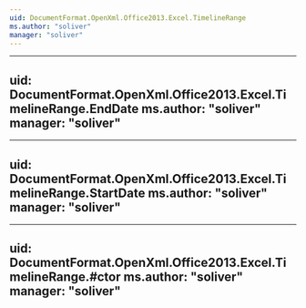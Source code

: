 ```yaml
---
uid: DocumentFormat.OpenXml.Office2013.Excel.TimelineRange
ms.author: "soliver"
manager: "soliver"
---
```


---
uid: DocumentFormat.OpenXml.Office2013.Excel.TimelineRange.EndDate
ms.author: "soliver"
manager: "soliver"
---

---
uid: DocumentFormat.OpenXml.Office2013.Excel.TimelineRange.StartDate
ms.author: "soliver"
manager: "soliver"
---

---
uid: DocumentFormat.OpenXml.Office2013.Excel.TimelineRange.#ctor
ms.author: "soliver"
manager: "soliver"
---
